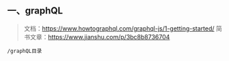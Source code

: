 ## 一、graphQL
> 文档：https://www.howtographql.com/graphql-js/1-getting-started/
简书文章：https://www.jianshu.com/p/3bc8b8736704
```
/graphQL目录
```